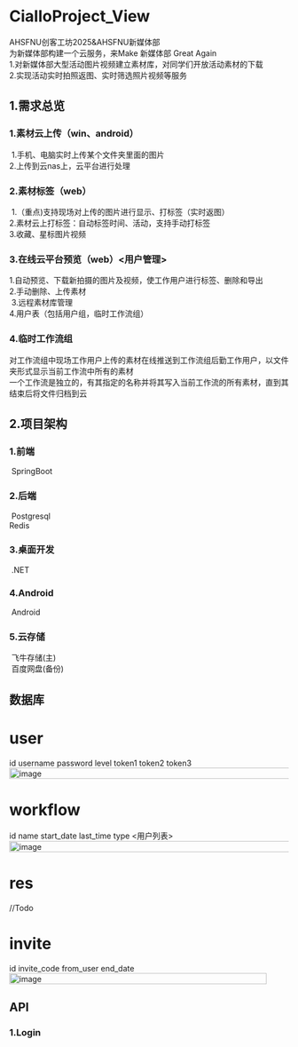 # CialloProject_View
AHSFNU创客工坊2025&AHSFNU新媒体部<br>
为新媒体部构建一个云服务，来Make 新媒体部 Great Again<br>
1.对新媒体部大型活动图片视频建立素材库，对同学们开放活动素材的下载<br>
2.实现活动实时拍照返图、实时筛选照片视频等服务
## 1.需求总览
### 1.素材云上传（win、android）
​	1.手机、电脑实时上传某个文件夹里面的图片<br>
​	2.上传到云nas上，云平台进行处理
### 2.素材标签（web）
​	1.（重点)支持现场对上传的图片进行显示、打标签（实时返图）<br>
​	2.素材云上打标签：自动标签时间、活动，支持手动打标签<br>
​	3.收藏、星标图片视频
### 3.在线云平台预览（web）<用户管理>
​	1.自动预览、下载新拍摄的图片及视频，使工作用户进行标签、删除和导出<br>
​	2.手动删除、上传素材<br>
​	3.远程素材库管理<br>
​	4.用户表（包括用户组，临时工作流组）
### 4.临时工作流组
​	对工作流组中现场工作用户上传的素材在线推送到工作流组后勤工作用户，以文件夹形式显示当前工作流中所有的素材<br>
​	一个工作流是独立的，有其指定的名称并将其写入当前工作流的所有素材，直到其结束后将文件归档到云
## 2.项目架构
### 1.前端
​	SpringBoot
### 2.后端
​	Postgresql<br>
 Redis
### 3.桌面开发
​	.NET
### 4.Android
​	Android
### 5.云存储
​	飞牛存储(主)<br>
​	百度网盘(备份)

## 数据库
 # user
  id username password level token1 token2 token3
<img width="819" height="20" alt="image" src="https://github.com/user-attachments/assets/d708c363-c8c0-479d-8a2d-817e3917a5ba" />

 # workflow
   id	name	start_date	last_time	type	<用户列表>
<img width="809" height="20" alt="image" src="https://github.com/user-attachments/assets/2012f008-0f41-4729-be68-fe60b0cb7734" />

 # res
   //Todo
 # invite
   id	invite_code	from_user	end_date
<img width="464" height="20" alt="image" src="https://github.com/user-attachments/assets/fac9ba8b-a30e-4c89-89f7-103558cd0c78" />


## API
### 1.Login
